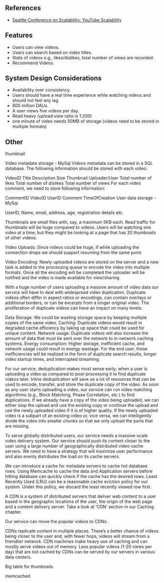 ## References

- [Seattle Conference on Scalability: YouTube Scalability](https://www.youtube.com/watch?v=w5WVu624fY8)

## Features

- Users can view videos.
- Users can search based on video titles.
- Stats of videos e.g., likes/dislikes, total number of views are recorded.
- Recommend Videos.

## System Design Considerations

- Availability over consistency.
- Users should have a real time experience while watching videos and should not feel any lag.
- 800 million DAUs.
- A user views five videos per day.
- Read heavy (upload:view ratio is 1:200)
- one minute of video needs 50MB of storage (videos need to be stored in multiple formats)

## Other

thumbnail

Video metadata storage - MySql
Videos metadata can be stored in a SQL database. The following information should be stored with each video:

VideoID
Title
Description
Size
Thumbnail
Uploader/User
Total number of likes
Total number of dislikes
Total number of views
For each video comment, we need to store following information:

CommentID
VideoID
UserID
Comment
TimeOfCreation
User data storage - MySql

UserID, Name, email, address, age, registration details etc.

Thumbnails are small files with, say, a maximum 5KB each.
Read traffic for thumbnails will be huge compared to videos. Users will be watching one video at a time, but they might be looking at a page that has 20 thumbnails of other videos.

Video Uploads: Since videos could be huge, if while uploading the connection drops we should support resuming from the same point.

Video Encoding: Newly uploaded videos are stored on the server and a new task is added to the processing queue to encode the video into multiple formats. Once all the encoding will be completed the uploader will be notified and the video is made available for view/sharing.

With a huge number of users uploading a massive amount of video data our service will have to deal with widespread video duplication. Duplicate videos often differ in aspect ratios or encodings, can contain overlays or additional borders, or can be excerpts from a longer original video. The proliferation of duplicate videos can have an impact on many levels:

Data Storage: We could be wasting storage space by keeping multiple copies of the same video.
Caching: Duplicate videos would result in degraded cache efficiency by taking up space that could be used for unique content.
Network usage: Duplicate videos will also increase the amount of data that must be sent over the network to in-network caching systems.
Energy consumption: Higher storage, inefficient cache, and network usage could result in energy wastage.
For the end user, these inefficiencies will be realized in the form of duplicate search results, longer video startup times, and interrupted streaming.

For our service, deduplication makes most sense early; when a user is uploading a video as compared to post-processing it to find duplicate videos later. Inline deduplication will save us a lot of resources that can be used to encode, transfer, and store the duplicate copy of the video. As soon as any user starts uploading a video, our service can run video matching algorithms (e.g., Block Matching, Phase Correlation, etc.) to find duplications. If we already have a copy of the video being uploaded, we can either stop the upload and use the existing copy or continue the upload and use the newly uploaded video if it is of higher quality. If the newly uploaded video is a subpart of an existing video or, vice versa, we can intelligently divide the video into smaller chunks so that we only upload the parts that are missing.

To serve globally distributed users, our service needs a massive-scale video delivery system. Our service should push its content closer to the user using a large number of geographically distributed video cache servers. We need to have a strategy that will maximize user performance and also evenly distributes the load on its cache servers.

We can introduce a cache for metadata servers to cache hot database rows. Using Memcache to cache the data and Application servers before hitting database can quickly check if the cache has the desired rows. Least Recently Used (LRU) can be a reasonable cache eviction policy for our system. Under this policy, we discard the least recently viewed row first.

A CDN is a system of distributed servers that deliver web content to a user based in the geographic locations of the user, the origin of the web page and a content delivery server. Take a look at ‘CDN’ section in our Caching chapter.

Our service can move the popular videos to CDNs:

CDNs replicate content in multiple places. There’s a better chance of videos being closer to the user and, with fewer hops, videos will stream from a friendlier network.
CDN machines make heavy use of caching and can mostly serve videos out of memory.
Less popular videos (1-20 views per day) that are not cached by CDNs can be served by our servers in various data centers.

Big table for thumbnails

memcached
